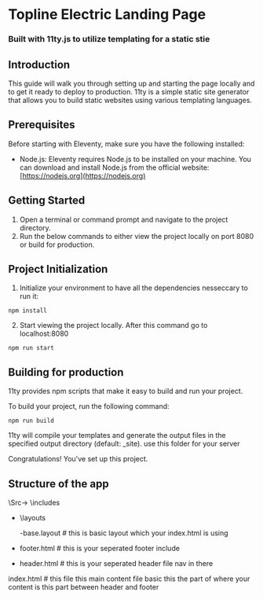 # Topline Electric Landing Page

### Built with 11ty.js to utilize templating for a static stie

## Introduction

This guide will walk you through setting up and starting the page locally and to get it ready to deploy to production. 11ty is a simple static site generator that allows you to build static websites using various templating languages.

## Prerequisites

Before starting with Eleventy, make sure you have the following installed:

- Node.js: Eleventy requires Node.js to be installed on your machine. You can download and install Node.js from the official website: [https://nodejs.org](https://nodejs.org)

## Getting Started

1. Open a terminal or command prompt and navigate to the project directory.
2. Run the below commands to either view the project locally on port 8080 or build for production.

## Project Initialization

1. Initialize your environment to have all the dependencies nesseccary to run it:

`npm install`

2. Start viewing the project locally. After this command go to localhost:8080

`npm run start`

## Building for production

11ty provides npm scripts that make it easy to build and run your project.

To build your project, run the following command:

`npm run build`

11ty will compile your templates and generate the output files in the specified output directory (default: \_site).
use this folder for your server

Congratulations! You've set up this project.

## Structure of the app

\Src->
\includes

- \layouts

  -base.layout # this is basic layout which your index.html is using

- footer.html # this is your seperated footer include

- header.html # this is your seperated header file nav in there

index.html # this file this main content file basic this the part of where your content is this part between header and footer

